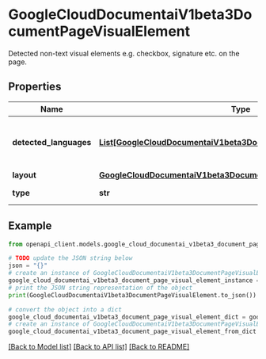 # GoogleCloudDocumentaiV1beta3DocumentPageVisualElement

Detected non-text visual elements e.g. checkbox, signature etc. on the page.

## Properties

Name | Type | Description | Notes
------------ | ------------- | ------------- | -------------
**detected_languages** | [**List[GoogleCloudDocumentaiV1beta3DocumentPageDetectedLanguage]**](GoogleCloudDocumentaiV1beta3DocumentPageDetectedLanguage.md) | A list of detected languages together with confidence. | [optional] 
**layout** | [**GoogleCloudDocumentaiV1beta3DocumentPageLayout**](GoogleCloudDocumentaiV1beta3DocumentPageLayout.md) |  | [optional] 
**type** | **str** | Type of the VisualElement. | [optional] 

## Example

```python
from openapi_client.models.google_cloud_documentai_v1beta3_document_page_visual_element import GoogleCloudDocumentaiV1beta3DocumentPageVisualElement

# TODO update the JSON string below
json = "{}"
# create an instance of GoogleCloudDocumentaiV1beta3DocumentPageVisualElement from a JSON string
google_cloud_documentai_v1beta3_document_page_visual_element_instance = GoogleCloudDocumentaiV1beta3DocumentPageVisualElement.from_json(json)
# print the JSON string representation of the object
print(GoogleCloudDocumentaiV1beta3DocumentPageVisualElement.to_json())

# convert the object into a dict
google_cloud_documentai_v1beta3_document_page_visual_element_dict = google_cloud_documentai_v1beta3_document_page_visual_element_instance.to_dict()
# create an instance of GoogleCloudDocumentaiV1beta3DocumentPageVisualElement from a dict
google_cloud_documentai_v1beta3_document_page_visual_element_from_dict = GoogleCloudDocumentaiV1beta3DocumentPageVisualElement.from_dict(google_cloud_documentai_v1beta3_document_page_visual_element_dict)
```
[[Back to Model list]](../README.md#documentation-for-models) [[Back to API list]](../README.md#documentation-for-api-endpoints) [[Back to README]](../README.md)



